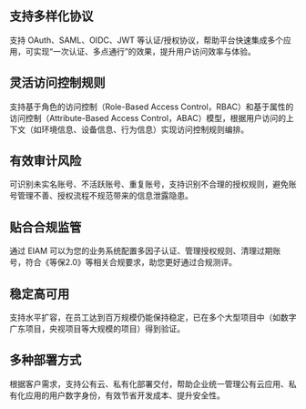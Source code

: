 ## 支持多样化协议
支持 OAuth、SAML、OIDC、JWT 等认证/授权协议，帮助平台快速集成多个应用，可实现“一次认证、多点通行”的效果，提升用户访问效率与体验。

## 灵活访问控制规则
支持基于角色的访问控制（Role-Based Access Control，RBAC）和基于属性的访问控制（Attribute-Based Access Control，ABAC）模型，根据用户访问的上下文（如环境信息、设备信息、行为信息）实现访问控制规则编排。

## 有效审计风险
可识别未实名账号、不活跃账号、重复账号，支持识别不合理的授权规则，避免账号管理不善、授权流程不规范带来的信息泄露隐患。

## 贴合合规监管
通过 EIAM 可以为您的业务系统配置多因子认证、管理授权规则、清理过期账号，符合《等保2.0》等相关合规要求，助您更好通过合规测评。

## 稳定高可用
支持水平扩容，在员工达到百万规模仍能保持稳定，已在多个大型项目中（如数字广东项目，央视项目等大规模的项目）得到验证。

## 多种部署方式
根据客户需求，支持公有云、私有化部署交付，帮助企业统一管理公有云应用、私有化应用的用户数字身份，有效节省开发成本、提升安全性。
